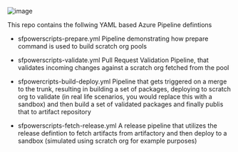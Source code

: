![image](https://user-images.githubusercontent.com/36793262/112931849-9eb1a280-9168-11eb-9927-19e83f790cef.png)

This repo contains the follwing YAML based Azure Pipeline defintions

- sfpowerscripts-prepare.yml
   Pipeline demonstrating how prepare command is used to build scratch org pools
   
- sfpowerscripts-validate.yml
   Pull Request Validation Pipeline, that validates incoming changes against a scratch org fetched from the pool
   
- sfpowercripts-build-deploy.yml
   Pipeline that gets triggered on a merge to the trunk, resulting in building a set of packages, deploying to scratch org to validate (in real life scenarios, you would replace this with a sandbox) and then build a set of validated packages and finally publis that to artifact repository

- sfpowerscripts-fetch-release.yml
   A release pipeline that utilizes the release defintion to fetch artifacts from artifactory and then deploy to a sandbox (simulated using scratch org for example purposes)
